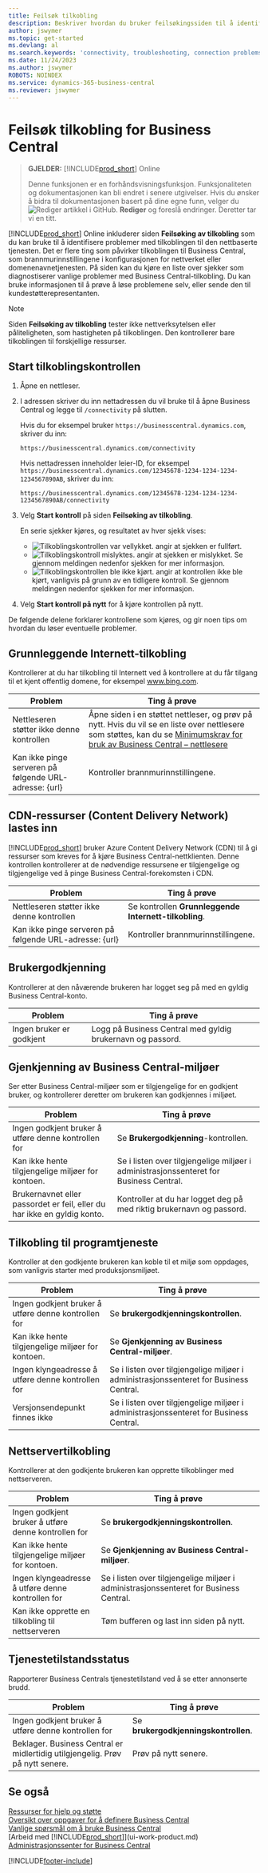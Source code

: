 ```yaml
---
title: Feilsøk tilkobling
description: Beskriver hvordan du bruker feilsøkingssiden til å identifisere og rette opp problemer med tilkobling til Business Central online.
author: jswymer
ms.topic: get-started
ms.devlang: al
ms.search.keywords: 'connectivity, troubleshooting, connection problems'
ms.date: 11/24/2023
ms.author: jswymer
ROBOTS: NOINDEX
ms.service: dynamics-365-business-central
ms.reviewer: jswymer
---
```


# Feilsøk tilkobling for Business Central

> **GJELDER:** [!INCLUDE[prod_short](includes/prod_short.md)] Online
>
> Denne funksjonen er en forhåndsvisningsfunksjon. Funksjonaliteten og dokumentasjonen kan bli endret i senere utgivelser. Hvis du ønsker å bidra til dokumentasjonen basert på dine egne funn, velger du ![Rediger artikkel i GitHub.](media/github-edit-pencil.png) **Rediger** og foreslå endringer. Deretter tar vi en titt.

[!INCLUDE[prod_short](includes/prod_short.md)] Online inkluderer siden **Feilsøking av tilkobling** som du kan bruke til å identifisere problemer med tilkoblingen til den nettbaserte tjenesten. Det er flere ting som påvirker tilkoblingen til Business Central, som brannmurinnstillingene i konfigurasjonen for nettverket eller domenenavnetjenesten. På siden kan du kjøre en liste over sjekker som diagnostiserer vanlige problemer med Business Central-tilkobling. Du kan bruke informasjonen til å prøve å løse problemene selv, eller sende den til kundestøtterepresentanten.

> [!NOTE]
> Siden **Feilsøking av tilkobling** tester ikke nettverksytelsen eller påliteligheten, som hastigheten på tilkoblingen. Den kontrollerer bare tilkoblingen til forskjellige ressurser.

## Start tilkoblingskontrollen 

1. Åpne en nettleser.
2. I adressen skriver du inn nettadressen du vil bruke til å åpne Business Central og legge til `/connectivity` på slutten. 

    Hvis du for eksempel bruker `https://businesscentral.dynamics.com`, skriver du inn:

    ```http
    https://businesscentral.dynamics.com/connectivity
    ```

    Hvis nettadressen inneholder leier-ID, for eksempel `https://businesscentral.dynamics.com/12345678-1234-1234-1234-1234567890AB`, skriver du inn:

    ```http
    https://businesscentral.dynamics.com/12345678-1234-1234-1234-1234567890AB/connectivity
    ```
 
3. Velg **Start kontroll** på siden **Feilsøking av tilkobling**.

    En serie sjekker kjøres, og resultatet av hver sjekk vises:

    - ![Tilkoblingskontrollen var vellykket.](media/connectivity-check.png) angir at sjekken er fullført.
    - ![Tilkoblingskontroll mislyktes.](media/connectivity-failed.png) angir at sjekken er mislykket. Se gjennom meldingen nedenfor sjekken for mer informasjon.
    - ![Tilkoblingskontrollen ble ikke kjørt.](media/connectivity-blocked.png) angir at kontrollen ikke ble kjørt, vanligvis på grunn av en tidligere kontroll. Se gjennom meldingen nedenfor sjekken for mer informasjon.

4. Velg **Start kontroll på nytt** for å kjøre kontrollen på nytt.

De følgende delene forklarer kontrollene som kjøres, og gir noen tips om hvordan du løser eventuelle problemer.

## Grunnleggende Internett-tilkobling

Kontrollerer at du har tilkobling til Internett ved å kontrollere at du får tilgang til et kjent offentlig domene, for eksempel www.bing.com.

|Problem|Ting å prøve|
|-------|-------------|
|Nettleseren støtter ikke denne kontrollen|Åpne siden i en støttet nettleser, og prøv på nytt. Hvis du vil se en liste over nettlesere som støttes, kan du se [Minimumskrav for bruk av Business Central – nettlesere](product-requirements.md#browsers)|
|Kan ikke pinge serveren på følgende URL-adresse: {url}|Kontroller brannmurinnstillingene.|

## CDN-ressurser (Content Delivery Network) lastes inn

[!INCLUDE[prod_short](includes/prod_short.md)] bruker Azure Content Delivery Network (CDN) til å gi ressurser som kreves for å kjøre Business Central-nettklienten. Denne kontrollen kontrollerer at de nødvendige ressursene er tilgjengelige og tilgjengelige ved å pinge Business Central-forekomsten i CDN.

|Problem|Ting å prøve|
|-------|-------------|
|Nettleseren støtter ikke denne kontrollen|Se kontrollen **Grunnleggende Internett-tilkobling**.|
|Kan ikke pinge serveren på følgende URL-adresse: {url}|Kontroller brannmurinnstillingene.|

## Brukergodkjenning

Kontrollerer at den nåværende brukeren har logget seg på med en gyldig Business Central-konto.

|Problem|Ting å prøve|
|-------|-------------|
|Ingen bruker er godkjent|Logg på Business Central med gyldig brukernavn og passord.|

## Gjenkjenning av Business Central-miljøer

Ser etter Business Central-miljøer som er tilgjengelige for en godkjent bruker, og kontrollerer deretter om brukeren kan godkjennes i miljøet.
<!-- example: Your user name or password is incorrect, or you do not have a valid account.. Request duration: 332 milliseconds)-->

|Problem|Ting å prøve|
|-------|-------------|
|Ingen godkjent bruker å utføre denne kontrollen for|Se **Brukergodkjenning**-kontrollen.|
|Kan ikke hente tilgjengelige miljøer for kontoen.|Se i listen over tilgjengelige miljøer i administrasjonssenteret for Business Central.|
|Brukernavnet eller passordet er feil, eller du har ikke en gyldig konto.| Kontroller at du har logget deg på med riktig brukernavn og passord.|

## Tilkobling til programtjeneste

Kontroller at den godkjente brukeren kan koble til et miljø som oppdages, som vanligvis starter med produksjonsmiljøet.

|Problem|Ting å prøve|
|-------|-------------|
|Ingen godkjent bruker å utføre denne kontrollen for|Se **brukergodkjenningskontrollen**.|
|Kan ikke hente tilgjengelige miljøer for kontoen.|Se **Gjenkjenning av Business Central-miljøer**.|
|Ingen klyngeadresse å utføre denne kontrollen for|Se i listen over tilgjengelige miljøer i administrasjonssenteret for Business Central.|
|Versjonsendepunkt finnes ikke|Se i listen over tilgjengelige miljøer i administrasjonssenteret for Business Central.|

## Nettservertilkobling

Kontrollerer at den godkjente brukeren kan opprette tilkoblinger med nettserveren.

|Problem|Ting å prøve|
|-------|-------------|
|Ingen godkjent bruker å utføre denne kontrollen for|Se **brukergodkjenningskontrollen**.|
|Kan ikke hente tilgjengelige miljøer for kontoen.|Se **Gjenkjenning av Business Central-miljøer**.|
|Ingen klyngeadresse å utføre denne kontrollen for|Se i listen over tilgjengelige miljøer i administrasjonssenteret for Business Central.|
|Kan ikke opprette en tilkobling til nettserveren|Tøm bufferen og last inn siden på nytt.|

## Tjenestetilstandsstatus

Rapporterer Business Centrals tjenestetilstand ved å se etter annonserte brudd.

|Problem|Ting å prøve|
|-------|-------------|
|Ingen godkjent bruker å utføre denne kontrollen for|Se **brukergodkjenningskontrollen**.|
|Beklager. Business Central er midlertidig utilgjengelig. Prøv på nytt senere.|Prøv på nytt senere.|

## Se også

[Ressurser for hjelp og støtte](product-help-and-support.md)  
[Oversikt over oppgaver for å definere Business Central](setup.md)  
[Vanlige spørsmål om å bruke Business Central](across-faq.yml)  
[Arbeid med [!INCLUDE[prod_short](includes/prod_short.md)]](ui-work-product.md)  
[Administrasjonssenter for Business Central](/dynamics365/business-central/dev-itpro/administration/tenant-admin-center)

[!INCLUDE[footer-include](includes/footer-banner.md)]
